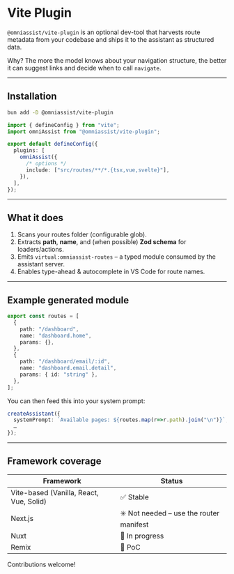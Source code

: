 # Vite Plugin

`@omniassist/vite-plugin` is an optional dev-tool that harvests route metadata from your codebase
and ships it to the assistant as structured data.

Why? The more the model knows about your navigation structure, the better it can suggest links and
decide when to call `navigate`.

---

## Installation

```bash
bun add -D @omniassist/vite-plugin
```

```ts title="vite.config.ts" lineNumbers
import { defineConfig } from "vite";
import omniAssist from "@omniassist/vite-plugin";

export default defineConfig({
  plugins: [
    omniAssist({
      /* options */
      include: ["src/routes/**/*.{tsx,vue,svelte}"],
    }),
  ],
});
```

---

## What it does

1. Scans your routes folder (configurable glob).
2. Extracts **path**, **name**, and (when possible) **Zod schema** for loaders/actions.
3. Emits `virtual:omniassist-routes` – a typed module consumed by the assistant server.
4. Enables type-ahead & autocomplete in VS Code for route names.

---

## Example generated module

```ts
export const routes = [
  {
    path: "/dashboard",
    name: "dashboard.home",
    params: {},
  },
  {
    path: "/dashboard/email/:id",
    name: "dashboard.email.detail",
    params: { id: "string" },
  },
];
```

You can then feed this into your system prompt:

```ts
createAssistant({
  systemPrompt: `Available pages: ${routes.map(r=>r.path).join("\n")}`,
  …
});
```

---

## Framework coverage

| Framework                               | Status                                  |
| --------------------------------------- | --------------------------------------- |
| Vite-based (Vanilla, React, Vue, Solid) | ✅ Stable                               |
| Next.js                                 | ✳️ Not needed – use the router manifest |
| Nuxt                                    | 🚧 In progress                          |
| Remix                                   | 🚧 PoC                                  |

Contributions welcome!
